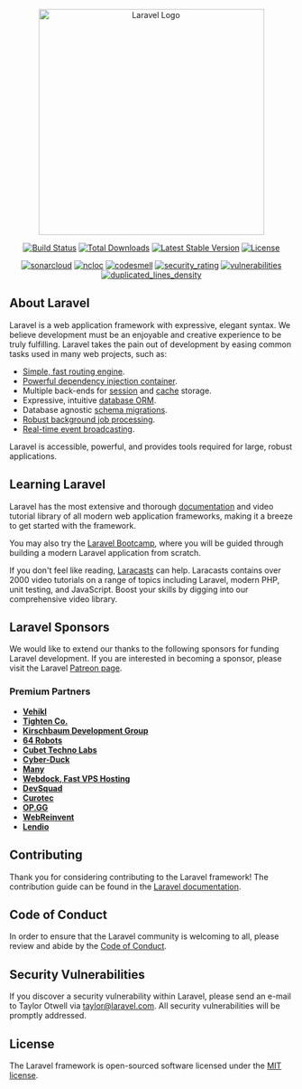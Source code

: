 <p align="center"><a href="https://laravel.com" target="_blank"><img src="https://raw.githubusercontent.com/laravel/art/master/logo-lockup/5%20SVG/2%20CMYK/1%20Full%20Color/laravel-logolockup-cmyk-red.svg" width="400" alt="Laravel Logo"></a></p>

<p align="center">
<a href="https://github.com/laravel/framework/actions"><img src="https://github.com/laravel/framework/workflows/tests/badge.svg" alt="Build Status"></a>
<a href="https://packagist.org/packages/laravel/framework"><img src="https://img.shields.io/packagist/dt/laravel/framework" alt="Total Downloads"></a>
<a href="https://packagist.org/packages/laravel/framework"><img src="https://img.shields.io/packagist/v/laravel/framework" alt="Latest Stable Version"></a>
<a href="https://packagist.org/packages/laravel/framework"><img src="https://img.shields.io/packagist/l/laravel/framework" alt="License"></a>
</p>

<p align="center">
<a href="https://github.com/hanzo-asashi/laravolt-starterkit"><img src="https://sonarcloud.io/api/project_badges/measure?project=hanzo-asashi_laravolt-starterkit&metric=alert_status" alt="sonarcloud"></a>
<a href="https://github.com/hanzo-asashi/laravolt-starterkit"><img src="https://sonarcloud.io/api/project_badges/measure?project=hanzo-asashi_laravolt-starterkit&metric=ncloc" alt="ncloc"></a>
<a href="https://github.com/hanzo-asashi/laravolt-starterkit"><img src="https://sonarcloud.io/api/project_badges/measure?project=hanzo-asashi_laravolt-starterkit&metric=code_smells" alt="codesmell"></a>
<a href="https://github.com/hanzo-asashi/laravolt-starterkit"><img src="https://sonarcloud.io/api/project_badges/measure?project=hanzo-asashi_laravolt-starterkit&metric=security_rating" alt="security_rating"></a>
<a href="https://github.com/hanzo-asashi/laravolt-starterkit"><img src="https://sonarcloud.io/api/project_badges/measure?project=hanzo-asashi_laravolt-starterkit&metric=vulnerabilities" alt="vulnerabilities"></a>
<a href="https://github.com/hanzo-asashi/laravolt-starterkit"><img src="https://sonarcloud.io/api/project_badges/measure?project=hanzo-asashi_laravolt-starterkit&metric=duplicated_lines_density" alt="duplicated_lines_density"></a>

</p>

## About Laravel

Laravel is a web application framework with expressive, elegant syntax. We believe development must be an enjoyable and creative experience to be truly
fulfilling. Laravel takes the pain out of development by easing common tasks used in many web projects, such as:

- [Simple, fast routing engine](https://laravel.com/docs/routing).
- [Powerful dependency injection container](https://laravel.com/docs/container).
- Multiple back-ends for [session](https://laravel.com/docs/session) and [cache](https://laravel.com/docs/cache) storage.
- Expressive, intuitive [database ORM](https://laravel.com/docs/eloquent).
- Database agnostic [schema migrations](https://laravel.com/docs/migrations).
- [Robust background job processing](https://laravel.com/docs/queues).
- [Real-time event broadcasting](https://laravel.com/docs/broadcasting).

Laravel is accessible, powerful, and provides tools required for large, robust applications.

## Learning Laravel

Laravel has the most extensive and thorough [documentation](https://laravel.com/docs) and video tutorial library of all modern web application frameworks,
making it a breeze to get started with the framework.

You may also try the [Laravel Bootcamp](https://bootcamp.laravel.com), where you will be guided through building a modern Laravel application from scratch.

If you don't feel like reading, [Laracasts](https://laracasts.com) can help. Laracasts contains over 2000 video tutorials on a range of topics including
Laravel, modern PHP, unit testing, and JavaScript. Boost your skills by digging into our comprehensive video library.

## Laravel Sponsors

We would like to extend our thanks to the following sponsors for funding Laravel development. If you are interested in becoming a sponsor, please visit the
Laravel [Patreon page](https://patreon.com/taylorotwell).

### Premium Partners

- **[Vehikl](https://vehikl.com/)**
- **[Tighten Co.](https://tighten.co)**
- **[Kirschbaum Development Group](https://kirschbaumdevelopment.com)**
- **[64 Robots](https://64robots.com)**
- **[Cubet Techno Labs](https://cubettech.com)**
- **[Cyber-Duck](https://cyber-duck.co.uk)**
- **[Many](https://www.many.co.uk)**
- **[Webdock, Fast VPS Hosting](https://www.webdock.io/en)**
- **[DevSquad](https://devsquad.com)**
- **[Curotec](https://www.curotec.com/services/technologies/laravel/)**
- **[OP.GG](https://op.gg)**
- **[WebReinvent](https://webreinvent.com/?utm_source=laravel&utm_medium=github&utm_campaign=patreon-sponsors)**
- **[Lendio](https://lendio.com)**

## Contributing

Thank you for considering contributing to the Laravel framework! The contribution guide can be found in
the [Laravel documentation](https://laravel.com/docs/contributions).

## Code of Conduct

In order to ensure that the Laravel community is welcoming to all, please review and abide by
the [Code of Conduct](https://laravel.com/docs/contributions#code-of-conduct).

## Security Vulnerabilities

If you discover a security vulnerability within Laravel, please send an e-mail to Taylor Otwell via [taylor@laravel.com](mailto:taylor@laravel.com). All
security vulnerabilities will be promptly addressed.

## License

The Laravel framework is open-sourced software licensed under the [MIT license](https://opensource.org/licenses/MIT).
